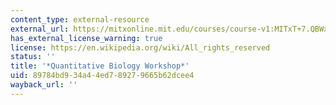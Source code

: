 ```yaml
---
content_type: external-resource
external_url: https://mitxonline.mit.edu/courses/course-v1:MITxT+7.QBWx/
has_external_license_warning: true
license: https://en.wikipedia.org/wiki/All_rights_reserved
status: ''
title: '*Quantitative Biology Workshop*'
uid: 89784bd9-34a4-4ed7-8927-9665b62dcee4
wayback_url: ''
---
```

